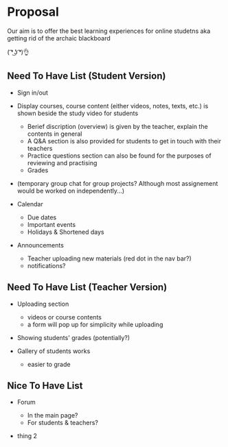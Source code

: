 # Proposal

Our aim is to offer the best learning experiences for online studetns aka getting rid of the archaic blackboard 

( ͡❛ ͜ʖ ͡❛)👌


## Need To Have List (Student Version)

- Sign in/out

- Display courses, course content (either videos, notes, texts, etc.) is shown beside the study video for students 
    - Berief discription (overview) is given by the teacher, explain the contents in general
    - A Q&A section is also provided for students to get in touch with their teachers
    - Practice questions section can also be found for the purposes of reviewing and practising
    - Grades

- (temporary group chat for group projects? Although most assignement would be worked on independently...)

- Calendar
    - Due dates
    - Important events
    - Holidays & Shortened days

- Announcements
    - Teacher uploading new materials (red dot in the nav bar?)
    - notifications?



## Need To Have List (Teacher Version)

- Uploading section
    - videos or course contents
    - a form will pop up for simplicity while uploading

- Showing students' grades (potentially?)

- Gallery of students works
    - easier to grade




## Nice To Have List

- Forum
    - In the main page?
    - For students & teachers?

- thing 2
